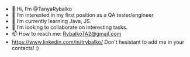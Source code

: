 - 👋 Hi, I’m @TanyaRybalko
- 👀 I’m interested in my first position as a QA tester/engineer
- 🌱 I’m currently learning Java, JS.
- 💞️ I’m looking to collaborate on interesting tasks.
- 📫 How to reach me: RybalkoTA2@gmail.com 
- https://www.linkedin.com/in/trybalko/  Don't hesistant to add me in your contacts! :)
<!---
TanyaRybalko/TanyaRybalko is a ✨ special ✨ repository because its `README.md` (this file) appears on your GitHub profile.
You can click the Preview link to take a look at your changes.
--->
